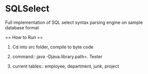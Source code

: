 SQLSelect
=========

Full implementation of SQL select syntax parsing engine on sample database format


== How to Run ==
1. Cd into src folder, compile to byte code 

2. command::
	java -Djava.library.path=. Tester


3. current tables:: employee, department, junk, project
